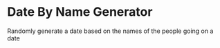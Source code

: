 # Date By Name Generator
 Randomly generate a date based on the names of the people going on a date
